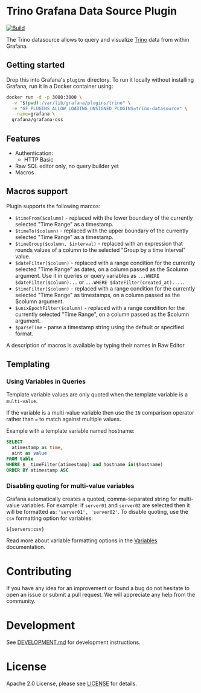 # Trino Grafana Data Source Plugin

[![Build](https://github.com/trinodb/grafana-trino/workflows/CI/badge.svg)](https://github.com/grafana/grafana-datasource-backend/actions?query=workflow%3A%22CI%22)

The Trino datasource allows to query and visualize [Trino](https://trino.io/) data from within Grafana.

## Getting started

Drop this into Grafana's `plugins` directory. To run it locally without installing Grafana, run it in a Docker container using:

```bash
docker run -d -p 3000:3000 \
  -v "$(pwd):/var/lib/grafana/plugins/trino" \
  -e "GF_PLUGINS_ALLOW_LOADING_UNSIGNED_PLUGINS=trino-datasource" \
  --name=grafana \
  grafana/grafana-oss
```


## Features

* Authentication:
  * HTTP Basic
* Raw SQL editor only, no query builder yet
* Macros

## Macros support

Plugin supports the following marcos:

* `$timeFrom($column)` - replaced with the lower boundary of the currently selected "Time Range" as a timestamp.
* `$timeTo($column)` - replaced with the upper boundary of the currently selected "Time Range" as a timestamp.
* `$timeGroup($column, $interval)` - replaced with an expression that rounds values of a column
  to the selected "Group by a time interval" value.
* `$dateFilter($column)` - replaced with a range condition for the currently selected "Time Range" as dates,
  on a column passed as the $column argument. Use it in queries or query variables
  as `...WHERE $dateFilter($column)...` or `...WHERE $dateFilter(created_at)....`.
* `$timeFilter($column)` - replaced with a range condition for the currently selected "Time Range" as timestamps,
  on a column passed as the $column argument.
* `$unixEpochFilter($column)` - replaced with a range condition for the currently selected "Time Range",
  on a column passed as the $column argument.
* `$parseTime` - parse a timestamp string using the default or specified format.

A description of macros is available by typing their names in Raw Editor

## Templating

### Using Variables in Queries

Template variable values are only quoted when the template variable is a `multi-value`.

If the variable is a multi-value variable then use the `IN` comparison operator
rather than `=` to match against multiple values.

Example with a template variable named hostname:

```sql
SELECT
  atimestamp as time,
  aint as value
FROM table
WHERE $__timeFilter(atimestamp) and hostname in($hostname)
ORDER BY atimestamp ASC
```

### Disabling quoting for multi-value variables

Grafana automatically creates a quoted, comma-separated string for multi-value variables.
For example: if `server01` and `server02` are selected then it will be formatted as:
`'server01', 'server02'`. To disable quoting, use the `csv` formatting option for variables:

```
${servers:csv}
```

Read more about variable formatting options in the [Variables](https://grafana.com/docs/grafana/latest/variables/#advanced-formatting-options) documentation.

# Contributing

If you have any idea for an improvement or found a bug do not hesitate to open an issue or submit a pull request.
We will appreciate any help from the community.

# Development

See [DEVELOPMENT.md](https://github.com/trinodb/grafana-trino/blob/main/DEVELOPMENT.md) for development instructions.

# License

Apache 2.0 License, please see [LICENSE](https://github.com/trinodb/grafana-trino/blob/main/LICENSE) for details.
